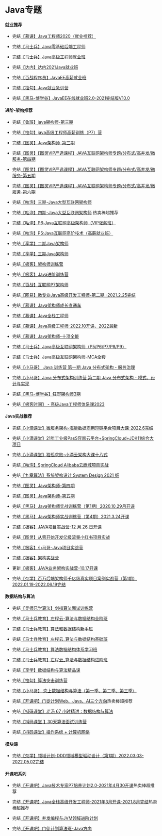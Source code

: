 # Java专题

#### 就业推荐

- 完结[【慕课】](https://class.imooc.com/sale/javaalmighty)[Java工程师2020（就业推荐）](https://class.m.imooc.com/sale/java2020)

- 完结[【马士兵】Java零基础后端工程师](https://ke.qq.com/course/423902)

- 完结[【马士兵】Java高级工程师就业班](https://ke.qq.com/course/2438176)

- 完结[【达内】达内2021Java就业班](http://hz.tedu.cn/mzg/njava/?TARENA_mzgq-zj-BD-PC-SS-java-kc-22477327-013-190501005316_TARENA@hzcpc=java-20180101=java)

- 完结[【百战程序员】JavaEE高薪就业班](https://www.itbaizhan.com/course/java)

- 完结[【拉勾】Java就业急训营](https://edu.lagou.com/growth/sem/java_basic.html#/index)

- 完结[【黑马-博学谷】JavaEE在线就业班2.0-2021完结版V10.0](https://www.boxuegu.com/class/outline-1112.html)

#### 进阶-架构推荐

- 完结[【鲁班】java架构师-第三期](https://ke.qq.com/course/323635)

- 完结[【拉勾】java高级工程师高薪训练（P7）营](https://kaiwu.lagou.com/java_architect.html)

- 完结[【图灵】Java架构师-第三期](https://ke.qq.com/course/231516)

- 完结[【图灵】【图灵VIP严选课程】JAVA互联网架构师专题/分布式/高并发/微服务-第四期](https://ke.qq.com/course/231516)

- 完结[【图灵】](https://class.imooc.com/sale/javaalmighty)[【图灵VIP严选课程】JAVA互联网架构师专题/分布式/高并发/微服务-第五期](https://ke.qq.com/course/231516)

- 完结[【图灵】](https://class.imooc.com/sale/javaalmighty)[【图灵VIP严选课程】JAVA互联网架构师专题/分布式/高并发/微服务-第六期](https://ke.qq.com/course/231516)

- 完结[【咕泡】三期-Java大型互联网架构师](https://ke.qq.com/course/188630)

- 完结[【咕泡】四期-Java大型互联网架构师](https://ke.qq.com/course/188630) 热卖棒超推荐

- 完结[【咕泡】P6:Java互联网高级架构师（VIP涨薪班）](https://ke.gupaoedu.cn/course/vip/288)

- 完结[【咕泡】P5:Java互联网高阶技术（高薪就业班）](https://ke.gupaoedu.cn/course/vip/292)

- 完结[【享学】二期Java架构师](https://ke.qq.com/course/287404)

- 完结[【享学】三期Java架构师](https://ke.qq.com/course/287404)

- 完结[【极客】](https://u.geekbang.org/subject/java2nd)[架构师训练营](https://u.geekbang.org/subject/arch/1000388)

- 完结[【极客】](https://u.geekbang.org/subject/java2nd)[Java进阶训练营](https://u.geekbang.org/subject/java/1000579)

- 完结[【百战】互联网P7架构师](https://mooc.study.163.com/smartSpec/detail/1001485004.htm)

- 完结[【网易】微专业Java高级开发工程师-第二期 -2021.2.25完结](https://mooc.study.163.com/smartSpec/detail/1001485004.htm)

- 完结[【慕课】](https://class.imooc.com/sale/javaalmighty)[Java架构师成长直通车](https://class.imooc.com/sale/javaarchitect)

- 完结[【慕课】Java全栈工程师](https://class.imooc.com/sale/javafullstack)

- 完结[【慕课】Java高级工程师-2022.10开课，2022最新](https://class.imooc.com/sale/javasenior)

- 完结[【慕课】Java架构师-十项全能](https://class.imooc.com/sale/javaalmighty)

- 完结[【马士兵】Java高级互联网架构师（P5/P6/P7/P8/P9）](https://ke.qq.com/course/398381)

- 完结[【马士兵】Java高级互联网架构师-MCA全套](https://ke.qq.com/course/package/20773)

- 完结[【小马哥】 Java 训练营 第一期 Java 分布式架构 - 服务治理](https://apprnzlvz344455.h5.xiaoeknow.com/v1/goods/goods_detail/term_63036ff2d3219_SUpJvZ?type=3)

- 完结[【小马哥】Java 分布式架构训练营 第二期 Java 分布式架构 - 模式、设计与实现](https://apprnzlvz344455.h5.xiaoeknow.com/v1/goods/goods_detail/course_2JiKduWEsSYabs5nn21IcpIm2YQ)

- 完结[【黑马-博学谷】狂野架构师3期](https://www.boxuegu.com/subject/architect-01.html)

- 完结[【极客时间】 - 高级Java工程师体系课2023](https://u.geekbang.org/subject/java4th?utm_source=time_web&utm_medium=menu&utm_term=timewebmenu&utm_identify=geektime&utm_content=menu&utm_campaign=timewebmenu&gk_cus_user_wechat=university)

#### Java实战推荐

- 完结[【小滴课堂】微服务架构-海量数据商用短链平台项目大课-2022.6完结](https://xdclass.net/#/coursedetail?video_id=71)

- 完结[【小滴课堂】21年工业级PasS容器云平台+SpringCloud+JDK11综合大项目](https://xdclass.net/#/coursedetail?video_id=62)

- 完结[【小滴课堂】独孤求败-小滴云架构大课十八式](https://xdclass.net/videoDetailsPage?id=85)

- 完结[【咕泡】SpringCloud Alibaba云商城项目实战](https://ke.gupaoedu.cn/course/detail/1015)

- 完结[【九章算法】系统架构设计 System Design 2021 版](https://www.jiuzhang.com/course/77)

- 完结[【图灵】Java架构师-第四期](https://ke.qq.com/course/231516)

- 完结[【图灵】](https://e.naixuejiaoyu.com/detail/term_6199f566e5e17_2APHdJ/25)[Java架构师-第五期](https://ke.qq.com/course/231516)

- 完结[【黑马】Java架构师实战训练营（第1期）2020.10.29月开课](https://www.boxuegu.com/course/comment-3224.html)

- 完结[【黑马】Java架构师实战训练营（第4期）2021.3.24开课](https://www.boxuegu.com/live/detail-3422.html)

- 完结[【极客】JAVA项目实战营-12 月 26 日开课](https://u.geekbang.org/subject/java5th?utm_source=time_web&utm_medium=menu&utm_term=timewebmenu&utm_identify=geektime&utm_content=menu&utm_campaign=timewebmenu&gk_cus_user_wechat=university)

- 完结[【图灵】从零开始开发亿级流量小红书项目实战](https://appgpn9idwb6991.h5.xiaoeknow.com/v1/goods/goods_detail/p_641ae80be4b0f2aa7dd07402?type=3&isLogin=false)

- 完结[【极客】小马哥-Java项目实战营](https://u.geekbang.org/subject/java2nd)

- 完结[【极客】架构实战营](https://u.geekbang.org/subject/arch2nd)

- 更新[【极客】JAVA业务架构实战营-10.17开课](https://u.geekbang.org/subject/arch3?utm_source=time_web&utm_medium=menu&utm_term=timewebmenu&utm_identify=geektime&utm_content=menu&utm_campaign=timewebmenu&gk_cus_user_wechat=university)

- 完结[【奈学】百万后端架构师千亿级真实项目案例实战营（第1期）2022.01.19-2022.06.19完结](https://e.naixuejiaoyu.com/detail/term_6199f566e5e17_2APHdJ/25)

#### 数据结构与算法

- 完结[【吴师兄学算法】剑指算法面试训练营](https://appbmkegaqt8488.h5.xiaoeknow.com/v1/goods/goods_detail/p_6243bcc1e4b04e8d90291891?type=3)

- 完结[【马士兵教育】左程云-算法与数据结构全阶班](https://ke.qq.com/course/package/30802)

- 完结[【马士兵教育】算法和数据结构新手班](https://ke.qq.com/course/3101903)

- 完结[【马士兵教育】左程云_算法与数据结构基础班](https://ke.qq.com/course/2145184)

- 完结[【马士兵教育】算法数据结构体系学习班](https://ke.qq.com/course/3067253)

- 完结[【马士兵教育】左程云_算法与数据结构进阶班](https://ke.qq.com/course/2585663)

- 完结[【享学】数据结构与算法精品课](https://ke.qq.com/course/345381)

- 完结[【拉勾】算法突击训练营](https://kaiwu.lagou.com/suanfa.html?utm_campaign=App训练营专区&lgec_type=website&lgec_sign=D65F20B4C7267487F432755C0D45C500#/index)

- 完结[【小马哥】 恋上数据结构与算法（第一季、第二季、第三季）](https://ke.qq.com/course/package/26119)

- 完结[【开课吧】门徒计划Web、Java、AI三个方向](https://www.kaikeba.com/course/vip/700?channelCode=plat1vokjb1mld)热卖棒超推荐

- 完结[【抖码课堂】老汤 67 小时精讲：数据结构与算法](https://ke.qq.com/course/package/35560)

- 完结[【抖码课堂 】30天算法面试训练营](https://ke.qq.com/course/package/35548)

- 完结[【抖码课堂】操作系统 + 计算机网络](https://appvpmptkl94774.h5.xiaoeknow.com/v1/goods/goods_detail/course_2JzkFygfoT5E10lvOCmPT6RwemN)

#### 模块课

- 完结[【奈学】领域计划-DDD领域模型驱动设计（第1期）2022.03.03-2022.05.02完结](https://www.naixuejiaoyu.com/productDetail?productId=1369935157196637854)

#### 开课吧系列

- 完结[【开课吧】Java技术专家P7培养计划2.0-2021年4月30开课](https://www.kaikeba.com/course/vip/598)热卖棒超推荐

- 完结[【开课吧】Java全栈高级开发工程师-2021年3月开课-2021.8月完结](https://www.kaikeba.com/course/vip/222)热卖棒超推荐

- 完结[【开课吧】并发编程与JVM领域进阶计划](https://www.kaikeba.com/course/vip/188?channelCode=plat0z1y5tgmod)

- 完结[【开课吧】门徒计划算法班-Java方向](https://www.kaikeba.com/course/vip/700?channelCode=plat1vokjb1mld)

